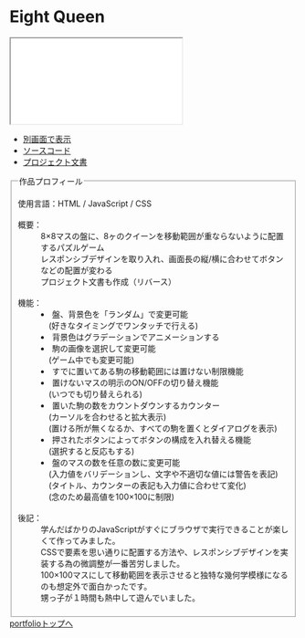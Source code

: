 <!DOCTYPE html>
<html>
<head>
<meta charset="utf-8">
<meta name="robots" content="noindex,nofollow">
<title>index</title>
<link rel="stylesheet" href="css/index_css.css">
</head>
<body>
<div id="container">
<h1>Eight Queen</h1>
<iframe src="EightQueen.html">
このページでは、インラインフレームを使用しています。<br/>
対応しているブラウザで表示願います。
</iframe>
<div class="navigation">
	<ul>
		<li><a href="EightQueen.html" target="_blank">別画面で表示</a></li>
		<li><a href="SourceCode.zip">ソースコード</a></li>
		<li><a href="ProjectDocuments.zip">プロジェクト文書</a></li>
	</ul>
</div>
<fieldset>
	<legend>作品プロフィール</legend>
	<dl>
		<dt>使用言語：HTML / JavaScript / CSS</dt><br/>
		<dt>概要：</dt>
			<dd>8×8マスの盤に、8ヶのクイーンを移動範囲が重ならないように配置するパズルゲーム<br/>
				レスポンシブデザインを取り入れ、画面長の縦/横に合わせてボタンなどの配置が変わる<br/>
				プロジェクト文書も作成（リバース）
			</dd><br/>
		<dt>機能：</dt>
			<dd><li>盤、背景色を「ランダム」で変更可能<br/>
				　(好きなタイミングでワンタッチで行える)</li>
				<li>背景色はグラデーションでアニメーションする</li>
				<li>駒の画像を選択して変更可能<br/>
				　(ゲーム中でも変更可能)</li>
				<li>すでに置いてある駒の移動範囲には置けない制限機能</li>
				<li>置けないマスの明示のON/OFFの切り替え機能<br/>
				　(いつでも切り替えられる)</li>
				<li>置いた駒の数をカウントダウンするカウンター<br/>
				　(カーソルを合わせると拡大表示)<br/>
				　(置ける所が無くなるか、すべての駒を置くとダイアログを表示)</li>
				<li>押されたボタンによってボタンの構成を入れ替える機能<br/>
				　(選択すると反応もする)</li>
				<li>盤のマスの数を任意の数に変更可能<br/>
				　(入力値をバリデーションし、文字や不適切な値には警告を表記)<br/>
				　(タイトル、カウンターの表記も入力値に合わせて変化)<br/>
				　(念のため最高値を100×100に制限)</li>
			</dd><br/>
		<dt>後記：</dt>
			<dd>学んだばかりのJavaScriptがすぐにブラウザで実行できることが楽しくて作ってみました。<br/>
				CSSで要素を思い通りに配置する方法や、レスポンシブデザインを実装する為の微調整が一番苦労しました。<br/>
				100×100マスにして移動範囲を表示させると独特な幾何学模様になるのも想定外で面白かったです。<br/>
				甥っ子が１時間も熱中して遊んでいました。
			</dd>
	</dl>
</fieldset>
<a href="https://tankmkni.github.io/Portfolio/">portfolioトップへ</a>
</div>
</body>
</html>